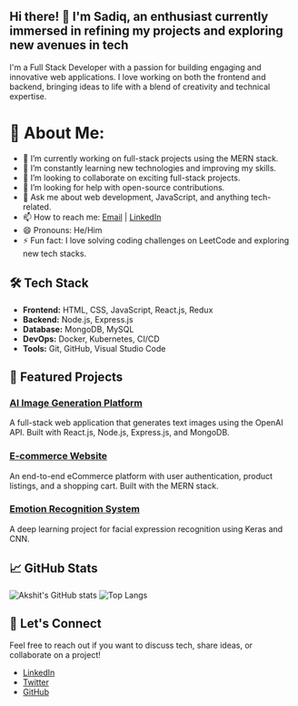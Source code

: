 ## Hi there! 👋 I'm Sadiq, an enthusiast currently immersed in refining my projects and exploring new avenues in tech


I'm a Full Stack Developer with a passion for building engaging and innovative web applications. I love working on both the frontend and backend, bringing ideas to life with a blend of creativity and technical expertise.

# 💫 About Me:

- 🔭 I’m currently working on full-stack projects using the MERN stack.
- 🌱 I’m constantly learning new technologies and improving my skills.
- 👯 I’m looking to collaborate on exciting full-stack projects.
- 🤔 I’m looking for help with open-source contributions.
- 💬 Ask me about web development, JavaScript, and anything tech-related.
- 📫 How to reach me: [Email](mailto:akshit@example.com) | [LinkedIn](https://www.linkedin.com/in/akshit-garg/)
- 😄 Pronouns: He/Him
- ⚡ Fun fact: I love solving coding challenges on LeetCode and exploring new tech stacks.

## 🛠 Tech Stack

- **Frontend:** HTML, CSS, JavaScript, React.js, Redux
- **Backend:** Node.js, Express.js
- **Database:** MongoDB, MySQL
- **DevOps:** Docker, Kubernetes, CI/CD
- **Tools:** Git, GitHub, Visual Studio Code

## 🌟 Featured Projects

### [AI Image Generation Platform](https://github.com/akshitgarg/ai-image-generation-platform)
A full-stack web application that generates text images using the OpenAI API. Built with React.js, Node.js, Express.js, and MongoDB.

### [E-commerce Website](https://github.com/akshitgarg/e-commerce-website)
An end-to-end eCommerce platform with user authentication, product listings, and a shopping cart. Built with the MERN stack.

### [Emotion Recognition System](https://github.com/akshitgarg/emotion-recognition-system)
A deep learning project for facial expression recognition using Keras and CNN.

## 📈 GitHub Stats

![Akshit's GitHub stats](https://github-readme-stats.vercel.app/api?username=akshitgarg&show_icons=true&theme=radical)
![Top Langs](https://github-readme-stats.vercel.app/api/top-langs/?username=akshitgarg&layout=compact&theme=radical)

## 🤝 Let's Connect

Feel free to reach out if you want to discuss tech, share ideas, or collaborate on a project!

- [LinkedIn](https://www.linkedin.com/in/akshit-garg/)
- [Twitter](https://twitter.com/akshitgarg)
- [GitHub](https://github.com/akshitgarg)


